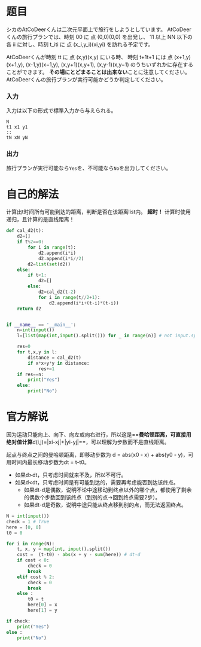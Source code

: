 
# 题目
シカのAtCoDeerくんは二次元平面上で旅行をしようとしています。 AtCoDeerくんの旅行プランでは、時刻 00 に 点 (0,0)(0,0) を出発し、 11 以上 NN 以下の各 ii に対し、時刻 t_iti​ に 点 (x_i,y_i)(xi​,yi​) を訪れる予定です。

AtCoDeerくんが時刻 tt に 点 (x,y)(x,y) にいる時、 時刻 t+1t+1 には 点 (x+1,y)(x+1,y), (x-1,y)(x−1,y), (x,y+1)(x,y+1), (x,y-1)(x,y−1) のうちいずれかに存在することができます。 **その場にとどまることは出来ない**ことに注意してください。 AtCoDeerくんの旅行プランが実行可能かどうか判定してください。

### 入力
入力は以下の形式で標準入力から与えられる。
```
N
t1 x1 y1
::
tN xN yN
```

### 出力
旅行プランが実行可能なら`Yes`を、不可能なら`No`を出力してください。

# 自己的解法
计算出t时间所有可能到达的距离，判断是否在该距离list内。
**超时！** 计算时使用递归，且计算的是直线距离！
```python
def cal_d2(t):
    d2=[]
    if t%2==0:
        for i in range(t):
            d2.append(i*i)
            d2.append(i*i//2)
        d2=list(set(d2))
    else:
        if t<1:
            d2=[]
        else:
            d2=cal_d2(t-2)
            for i in range(t//2+1):
                d2.append(i*i+(t-i)*(t-i))
    return d2


if __name__ == '__main__':
    n=int(input())
    l=[list(map(int,input().split())) for _ in range(n)] # not input.split()!!

    res=0
    for t,x,y in l:
        distance = cal_d2(t)
        if x*x+y*y in distance:
            res+=1
    if res==n:
        print("Yes")
    else:
        print("No")
```

# 官方解说
因为运动只能向上、向下、向左或向右进行，所以这是==**曼哈顿距离，可直接用绝对值计算**d(i,j)=|xi-xj|+|yi-yj|==，可以理解为步数而不是直线距离。

起点与终点之间的曼哈顿距离，即移动步数为 d = abs(x0 - x) + abs(y0 - y)，可用时间内最长移动步数为dt = t-t0。
- 如果d>dt，只考虑时间就来不及，所以不可行。
- 如果d<dt，只考虑时间是有可能到达的，需要再考虑能否到达该终点。
  - 如果dt-d是偶数，说明不论中途移动到终点以外的哪个点，都使用了剩余的偶数个步数回到该终点（到别的点->回到终点需要2步）。
  - 如果dt-d是奇数，说明中途只能从终点移到别的点，而无法返回终点。
```python
N = int(input())
check = 1 # True
here = [0, 0]
t0 = 0

for i in range(N):
    t, x, y = map(int, input().split())
    cost =  (t-t0) - abs(x + y - sum(here)) # dt-d
    if cost < 0:
        check = 0
        break
    elif cost % 2:
        check = 0
        break
    else :
        t0 = t
        here[0] = x
        here[1] = y

if check:
    print("Yes")
else :
    print("No")
```